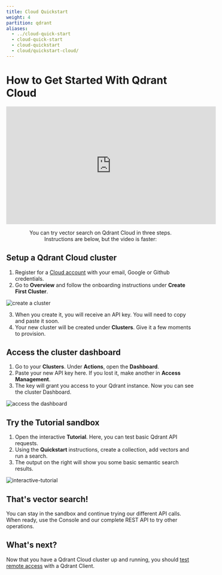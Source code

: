 ```yaml
---
title: Cloud Quickstart
weight: 4
partition: qdrant
aliases:
  - ../cloud-quick-start
  - cloud-quick-start
  - cloud-quickstart
  - cloud/quickstart-cloud/
---
```

# How to Get Started With Qdrant Cloud

<p align="center"><iframe width="560" height="315" src="https://www.youtube.com/embed/g6uJhjAoNMg?si=EZ3OtmEdKKHIOgFy" title="YouTube video player" frameborder="0" allow="accelerometer; autoplay; clipboard-write; encrypted-media; gyroscope; picture-in-picture; web-share" referrerpolicy="strict-origin-when-cross-origin" allowfullscreen></iframe></p>
<p style="text-align: center;">You can try vector search on Qdrant Cloud in three steps. 
</br> Instructions are below, but the video is faster:</p>

## Setup a Qdrant Cloud cluster

1. Register for a [Cloud account](https://cloud.qdrant.io/) with your email, Google or Github credentials.
2. Go to **Overview** and follow the onboarding instructions under **Create First Cluster**. 

![create a cluster](/docs/gettingstarted/gui-quickstart/create-cluster.png)

3. When you create it, you will receive an API key. You will need to copy and paste it soon.
4. Your new cluster will be created under **Clusters**. Give it a few moments to provision.

## Access the cluster dashboard

1. Go to your **Clusters**. Under **Actions**, open the **Dashboard**.
2. Paste your new API key here. If you lost it, make another in **Access Management**.
3. The key will grant you access to your Qdrant instance. Now you can see the cluster Dashboard.

![access the dashboard](/docs/gettingstarted/gui-quickstart/access-dashboard.png)

## Try the Tutorial sandbox

1. Open the interactive **Tutorial**. Here, you can test basic Qdrant API requests.
2. Using the **Quickstart** instructions, create a collection, add vectors and run a search.
3. The output on the right will show you some basic semantic search results.

![interactive-tutorial](/docs/gettingstarted/gui-quickstart/interactive-tutorial.png)

## That's vector search!
You can stay in the sandbox and continue trying our different API calls.</br>
When ready, use the Console and our complete REST API to try other operations.

## What's next?

Now that you have a Qdrant Cloud cluster up and running, you should [test remote access](/documentation/cloud/authentication/#test-cluster-access) with a Qdrant Client.

